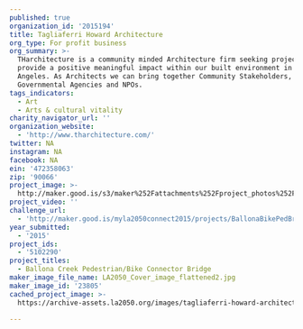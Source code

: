 ```yaml
---
published: true
organization_id: '2015194'
title: Tagliaferri Howard Architecture
org_type: For profit business
org_summary: >-
  THarchitecture is a community minded Architecture firm seeking projects to
  provide a positive meaningful impact within our built environment in Los
  Angeles. As Architects we can bring together Community Stakeholders,
  Governmental Agencies and NPOs.
tags_indicators:
  - Art
  - Arts & cultural vitality
charity_navigator_url: ''
organization_website:
  - 'http://www.tharchitecture.com/'
twitter: NA
instagram: NA
facebook: NA
ein: '472358063'
zip: '90066'
project_image: >-
  http://maker.good.is/s3/maker%252Fattachments%252Fproject_photos%252Fimages%252F23805%252Fdisplay%252FLA2050_Cover_image_flattened2.jpg=c570x385
project_video: ''
challenge_url:
  - 'http://maker.good.is/myla2050connect2015/projects/BallonaBikePedBridge.html'
year_submitted:
  - '2015'
project_ids:
  - '5102290'
project_titles:
  - Ballona Creek Pedestrian/Bike Connector Bridge
maker_image_file_name: LA2050_Cover_image_flattened2.jpg
maker_image_id: '23805'
cached_project_image: >-
  https://archive-assets.la2050.org/images/tagliaferri-howard-architecture/maker.good.is/s3/maker%252Fattachments%252Fproject_photos%252Fimages%252F23805%252Fdisplay%252FLA2050_Cover_image_flattened2.jpg=c570x385.jpg

---
```

